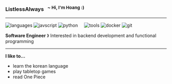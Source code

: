 ### ListlessAlways &nbsp;&nbsp;<sup>~ Hi, I'm Hoang :)</sup>
----

![languages](https://img.shields.io/static/v1?label=&message=languages:&color=555&style=flat-square)
![javscript](https://img.shields.io/static/v1?logo=javascript&label=&message=javascript&color=111&logoColor=AAA&style=flat-square&link=)
![python](https://img.shields.io/static/v1?logo=python&label=&message=python&color=111&logoColor=AAA&style=flat-square)
&nbsp;&nbsp;&nbsp;
![tools](https://img.shields.io/static/v1?label=&message=tools:&color=555&style=flat-square)
![docker](https://img.shields.io/static/v1?logo=docker&label=&message=docker&color=111&logoColor=AAA&style=flat-square)
![git](https://img.shields.io/static/v1?logo=git&label=&message=git&color=111&logoColor=AAA&style=flat-square)
&nbsp;&nbsp;&nbsp;

**Software Engineer** &#12299; Interested in backend development and functional programming

----

**I like to...**
- learn the korean language
- play tabletop games
- read One Piece
